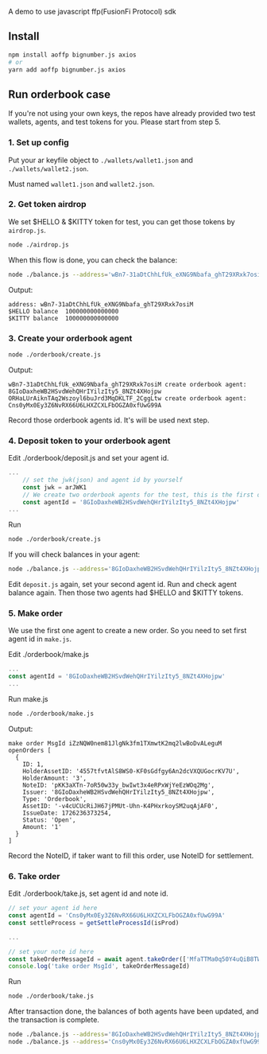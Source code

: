 A demo to use javascript ffp(FusionFi Protocol) sdk

## Install

```bash
npm install aoffp bignumber.js axios
# or
yarn add aoffp bignumber.js axios
```

## Run orderbook case

If you're not using your own keys, the repos have already provided two test wallets, agents, and test tokens for you. Please start from step 5.

### 1. Set up config

Put your ar keyfile object to `./wallets/wallet1.json` and `./wallets/wallet2.json`.

Must named `wallet1.json` and `wallet2.json`.

### 2. Get token airdrop

We set $HELLO & $KITTY token for test, you can get those tokens by `airdrop.js`.

```bash
node ./airdrop.js
```

When this flow is done, you can check the balance:

```bash
node ./balance.js --address='wBn7-31aDtChhLfUk_eXNG9Nbafa_ghT29XRxk7osiM'
```

Output:

```
address: wBn7-31aDtChhLfUk_eXNG9Nbafa_ghT29XRxk7osiM
$HELLO balance  100000000000000
$KITTY balance  100000000000000
```

### 3. Create your orderbook agent

```bash
node ./orderbook/create.js
```

Output:

```
wBn7-31aDtChhLfUk_eXNG9Nbafa_ghT29XRxk7osiM create orderbook agent: 8GIoDaxheWB2HSvdWehQHrIYilzIty5_8NZt4XHojpw
ORHaLUrAiknTAq2Wszoyl6buJrd3MqDKLTF_2CggLtw create orderbook agent: Cns0yMx0Ey3Z6NvRX66U6LHXZCXLFbOGZA0xfUwG99A
```

Record those orderbook agents id. It's will be used next step.

### 4. Deposit token to your orderbook agent

Edit ./orderbook/deposit.js and set your agent id.

```javascript
...
	// set the jwk(json) and agent id by yourself
	const jwk = arJWK1
	// We create two orderbook agents for the test, this is the first one 
	const agentId = '8GIoDaxheWB2HSvdWehQHrIYilzIty5_8NZt4XHojpw'
...
```

Run

```bash
node ./orderbook/create.js
```

If you will check balances in your agent:

```bash
node ./balance.js --address='8GIoDaxheWB2HSvdWehQHrIYilzIty5_8NZt4XHojpw'
```

Edit `deposit.js` again, set your second agent id. Run and check agent balance again. Then those two agents had $HELLO and $KITTY tokens.

### 5. Make order

We use the first one agent to create a new order. So you need to set first agent id in `make.js`.

Edit ./orderbook/make.js

```javascript
...
const agentId = '8GIoDaxheWB2HSvdWehQHrIYilzIty5_8NZt4XHojpw'
...
```

Run make.js

```bash
node ./orderbook/make.js
```

Output:

```
make order MsgId iZzNQW0nem81JlgNk3fm1TXmwtK2mq2lwBoDvALeguM
openOrders [
  {
    ID: 1,
    HolderAssetID: '4557tfvtAlS8WS0-KF0sGdfgy6An2dcVXQUGocrKV7U',
    HolderAmount: '3',
    NoteID: 'pKK3aXTn-7oR50w33y_bwIwt3x4eRPxWjYeEzWOq2Mg',
    Issuer: '8GIoDaxheWB2HSvdWehQHrIYilzIty5_8NZt4XHojpw',
    Type: 'Orderbook',
    AssetID: '-v4cUCUcRiJH67jPMUt-Uhn-K4PHxrkoySM2uqAjAF0',
    IssueDate: 1726236373254,
    Status: 'Open',
    Amount: '1'
  }
]
```

Record the NoteID, if taker want to fill this order, use NoteID for settlement.

### 6. Take order

Edit ./orderbook/take.js, set agent id and note id.

```javascript
// set your agent id here
const agentId = 'Cns0yMx0Ey3Z6NvRX66U6LHXZCXLFbOGZA0xfUwG99A'
const settleProcess = getSettleProcessId(isProd)

...

// set your note id here
const takeOrderMessageId = await agent.takeOrder(['MfaTTMa0q50Y4uQiB8TWndpvqM2zOfBarNMMHHTZehI'])
console.log('take order MsgId', takeOrderMessageId)
```

Run

```bash
node ./orderbook/take.js
```

After transaction done, the balances of both agents have been updated, and the transaction is complete.

```bash
node ./balance.js --address='8GIoDaxheWB2HSvdWehQHrIYilzIty5_8NZt4XHojpw'
node ./balance.js --address='Cns0yMx0Ey3Z6NvRX66U6LHXZCXLFbOGZA0xfUwG99A'
```